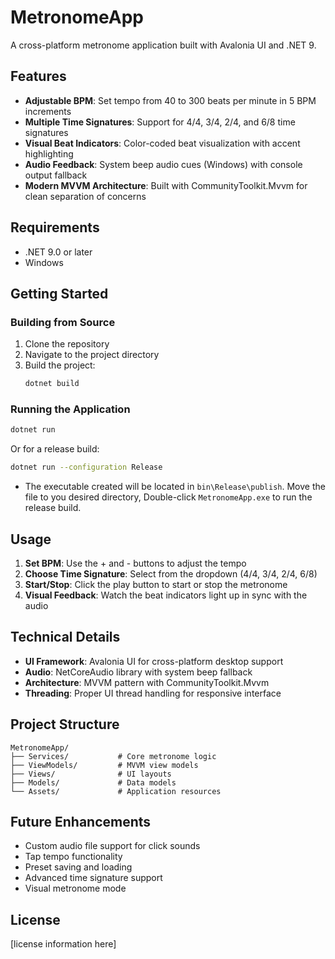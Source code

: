 # MetronomeApp

A cross-platform metronome application built with Avalonia UI and .NET 9.

## Features

- **Adjustable BPM**: Set tempo from 40 to 300 beats per minute in 5 BPM increments
- **Multiple Time Signatures**: Support for 4/4, 3/4, 2/4, and 6/8 time signatures
- **Visual Beat Indicators**: Color-coded beat visualization with accent highlighting
- **Audio Feedback**: System beep audio cues (Windows) with console output fallback
- **Modern MVVM Architecture**: Built with CommunityToolkit.Mvvm for clean separation of concerns

## Requirements

- .NET 9.0 or later
- Windows

## Getting Started

### Building from Source

1. Clone the repository
2. Navigate to the project directory
3. Build the project:
   ```bash
   dotnet build
   ```

### Running the Application

```bash
dotnet run
```

Or for a release build:

```bash
dotnet run --configuration Release
```

- The executable created will be located in `bin\Release\publish`. Move the file to you desired directory, Double-click `MetronomeApp.exe` to run the release build.

## Usage

1. **Set BPM**: Use the + and - buttons to adjust the tempo
2. **Choose Time Signature**: Select from the dropdown (4/4, 3/4, 2/4, 6/8)
3. **Start/Stop**: Click the play button to start or stop the metronome
4. **Visual Feedback**: Watch the beat indicators light up in sync with the audio

## Technical Details

- **UI Framework**: Avalonia UI for cross-platform desktop support
- **Audio**: NetCoreAudio library with system beep fallback
- **Architecture**: MVVM pattern with CommunityToolkit.Mvvm
- **Threading**: Proper UI thread handling for responsive interface

## Project Structure

```
MetronomeApp/
├── Services/           # Core metronome logic
├── ViewModels/         # MVVM view models
├── Views/              # UI layouts
├── Models/             # Data models
└── Assets/             # Application resources
```

## Future Enhancements

- Custom audio file support for click sounds
- Tap tempo functionality
- Preset saving and loading
- Advanced time signature support
- Visual metronome mode

## License

[license information here]